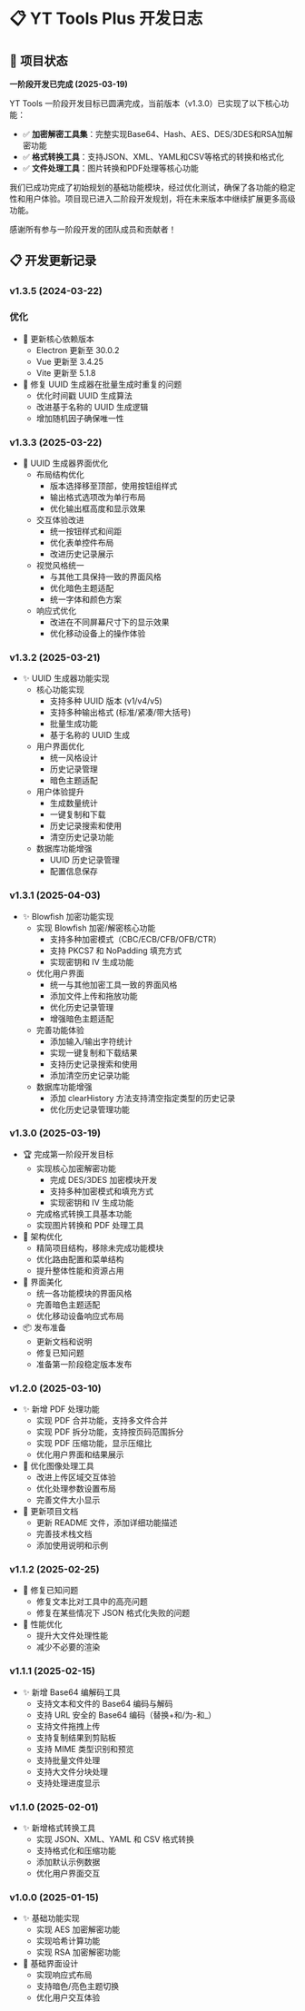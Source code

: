 # 📋 YT Tools Plus 开发日志

## 📌 项目状态

**一阶段开发已完成 (2025-03-19)**

YT Tools 一阶段开发目标已圆满完成，当前版本（v1.3.0）已实现了以下核心功能：

- ✅ **加密解密工具集**：完整实现Base64、Hash、AES、DES/3DES和RSA加解密功能
- ✅ **格式转换工具**：支持JSON、XML、YAML和CSV等格式的转换和格式化
- ✅ **文件处理工具**：图片转换和PDF处理等核心功能

我们已成功完成了初始规划的基础功能模块，经过优化测试，确保了各功能的稳定性和用户体验。项目现已进入二阶段开发规划，将在未来版本中继续扩展更多高级功能。

感谢所有参与一阶段开发的团队成员和贡献者！

## 📋 开发更新记录

### v1.3.5 (2024-03-22)
### 优化
- 🔧 更新核心依赖版本
  - Electron 更新至 30.0.2
  - Vue 更新至 3.4.25
  - Vite 更新至 5.1.8
- 🐛 修复 UUID 生成器在批量生成时重复的问题
  - 优化时间戳 UUID 生成算法
  - 改进基于名称的 UUID 生成逻辑
  - 增加随机因子确保唯一性

### v1.3.3 (2025-03-22)
- 🎨 UUID 生成器界面优化
  - 布局结构优化
    - 版本选择移至顶部，使用按钮组样式
    - 输出格式选项改为单行布局
    - 优化输出框高度和显示效果
  - 交互体验改进
    - 统一按钮样式和间距
    - 优化表单控件布局
    - 改进历史记录展示
  - 视觉风格统一
    - 与其他工具保持一致的界面风格
    - 优化暗色主题适配
    - 统一字体和颜色方案
  - 响应式优化
    - 改进在不同屏幕尺寸下的显示效果
    - 优化移动设备上的操作体验

### v1.3.2 (2025-03-21)
- ✨ UUID 生成器功能实现
  - 核心功能实现
    - 支持多种 UUID 版本 (v1/v4/v5)
    - 支持多种输出格式 (标准/紧凑/带大括号)
    - 批量生成功能
    - 基于名称的 UUID 生成
  - 用户界面优化
    - 统一风格设计
    - 历史记录管理
    - 暗色主题适配
  - 用户体验提升
    - 生成数量统计
    - 一键复制和下载
    - 历史记录搜索和使用
    - 清空历史记录功能
  - 数据库功能增强
    - UUID 历史记录管理
    - 配置信息保存

### v1.3.1 (2025-04-03)
- ✨ Blowfish 加密功能实现
  - 实现 Blowfish 加密/解密核心功能
    - 支持多种加密模式（CBC/ECB/CFB/OFB/CTR）
    - 支持 PKCS7 和 NoPadding 填充方式
    - 实现密钥和 IV 生成功能
  - 优化用户界面
    - 统一与其他加密工具一致的界面风格
    - 添加文件上传和拖放功能
    - 优化历史记录管理
    - 增强暗色主题适配
  - 完善功能体验
    - 添加输入/输出字符统计
    - 实现一键复制和下载结果
    - 支持历史记录搜索和使用
    - 添加清空历史记录功能
  - 数据库功能增强
    - 添加 clearHistory 方法支持清空指定类型的历史记录
    - 优化历史记录管理功能

### v1.3.0 (2025-03-19)
- 🏆 完成第一阶段开发目标
  - 实现核心加密解密功能
    - 完成 DES/3DES 加密模块开发
    - 支持多种加密模式和填充方式
    - 实现密钥和 IV 生成功能
  - 完成格式转换工具基本功能
  - 实现图片转换和 PDF 处理工具
- 🔄 架构优化
  - 精简项目结构，移除未完成功能模块
  - 优化路由配置和菜单结构
  - 提升整体性能和资源占用
- 🎨 界面美化
  - 统一各功能模块的界面风格
  - 完善暗色主题适配
  - 优化移动设备响应式布局
- 📦 发布准备
  - 更新文档和说明
  - 修复已知问题
  - 准备第一阶段稳定版本发布

### v1.2.0 (2025-03-10)
- ✨ 新增 PDF 处理功能
  - 实现 PDF 合并功能，支持多文件合并
  - 实现 PDF 拆分功能，支持按页码范围拆分
  - 实现 PDF 压缩功能，显示压缩比
  - 优化用户界面和结果展示
- 🔧 优化图像处理工具
  - 改进上传区域交互体验
  - 优化处理参数设置布局
  - 完善文件大小显示
- 📝 更新项目文档
  - 更新 README 文件，添加详细功能描述
  - 完善技术栈文档
  - 添加使用说明和示例

### v1.1.2 (2025-02-25)
- 🐛 修复已知问题
  - 修复文本比对工具中的高亮问题
  - 修复在某些情况下 JSON 格式化失败的问题
- 🚀 性能优化
  - 提升大文件处理性能
  - 减少不必要的渲染

### v1.1.1 (2025-02-15)
- ✨ 新增 Base64 编解码工具
  - 支持文本和文件的 Base64 编码与解码
  - 支持 URL 安全的 Base64 编码（替换+和/为-和_）
  - 支持文件拖拽上传
  - 支持复制结果到剪贴板
  - 支持 MIME 类型识别和预览
  - 支持批量文件处理
  - 支持大文件分块处理
  - 支持处理进度显示

### v1.1.0 (2025-02-01)
- ✨ 新增格式转换工具
  - 实现 JSON、XML、YAML 和 CSV 格式转换
  - 支持格式化和压缩功能
  - 添加默认示例数据
  - 优化用户界面交互

### v1.0.0 (2025-01-15)
- ✨ 基础功能实现
  - 实现 AES 加密解密功能
  - 实现哈希计算功能
  - 实现 RSA 加密解密功能
- 🎨 基础界面设计
  - 实现响应式布局
  - 支持暗色/亮色主题切换
  - 优化用户交互体验 